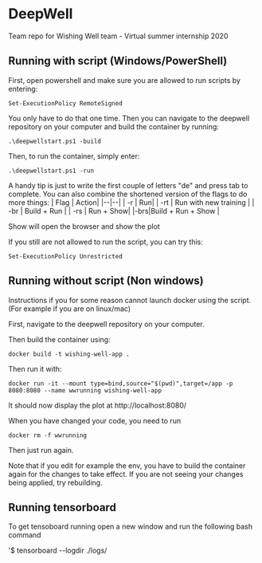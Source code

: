 ﻿# DeepWell
Team repo for Wishing Well team - Virtual summer internship 2020


## Running with script (Windows/PowerShell)
First, open powershell and make sure you are allowed to run scripts by entering:

    Set-ExecutionPolicy RemoteSigned

You only have to do that one time.
Then you can navigate to the deepwell repository on your computer and build the container by running:

    .\deepwellstart.ps1 -build
Then, to run the container, simply enter:

    .\deepwellstart.ps1 -run

A handy tip is just to write the first couple of letters "de" and press tab to complete.
You can also combine the shortened version of the flags to do more things:
| Flag |  Action|
|--|--|
| -r |  Run|
| -rt | Run with new training |
| -br | Build + Run |
| -rs |  Run + Show|
|-brs|Build + Run + Show |

Show will open the browser and show the plot

If you still are not allowed to run the script, you can try this:

    Set-ExecutionPolicy Unrestricted

  

## Running without script (Non windows)

  
Instructions if you for some reason cannot launch docker using the script. 
(For example if you are on linux/mac)


First, navigate to the deepwell repository on your computer.

Then build the container using:

  

`docker build -t wishing-well-app .`

  

Then run it with:

  

`docker run -it --mount type=bind,source="$(pwd)",target=/app -p 8080:8080 --name wwrunning wishing-well-app`

  

It should now display the plot at http://localhost:8080/

  

When you have changed your code, you need to run

  

`docker rm -f wwrunning`

  

Then just run again.
  

Note that if you edit for example the env, you have to build the container again for the changes to take effect. If you are not seeing your changes being applied, try rebuilding.

## Running tensorboard

To get tensoboard running open a new window and run the following bash command

'$ tensorboard --logdir ./logs/

